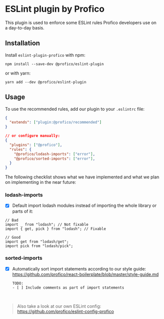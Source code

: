 # ESLint plugin by Profico

This plugin is used to enforce some ESLint rules Profico developers use on a day-to-day basis.

## Installation

Install `eslint-plugin-profico` with npm:

```
npm install --save-dev @profico/eslint-plugin
```

or with yarn:

```
yarn add --dev @profico/eslint-plugin
```

## Usage

To use the recommended rules, add our plugin to your `.eslintrc` file:

```json
{
  "extends": ["plugin:@profico/recommended"]
}

// or configure manually:
{
  "plugins": ["@profico"],
  "rules": {
    "@profico/lodash-imports": ["error"],
    "@profico/sorted-imports": ["error"],
  }
}
```

The following checklist shows what we have implemented and what we plan on implementing in the near future:

### <a name="lodash-imports">lodash-imports</a>

- [x] Default import lodash modules instead of importing the whole library or parts of it:

```tsx
// Bad
import _ from "lodash"; // Not fixable
import { get, pick } from "lodash"; // Fixable

// Good
import get from "lodash/get";
import pick from "lodash/pick";
```

### <a name="sorted-imports">sorted-imports</a>

- [x] Automatically sort import statements according to our style guide:
      https://github.com/profico/react-boilerplate/blob/master/style-guide.md

      TODO:
      - [ ] Include comments as part of import statements

<br />
      
> Also take a look at our own ESLint config: https://github.com/profico/eslint-config-profico

